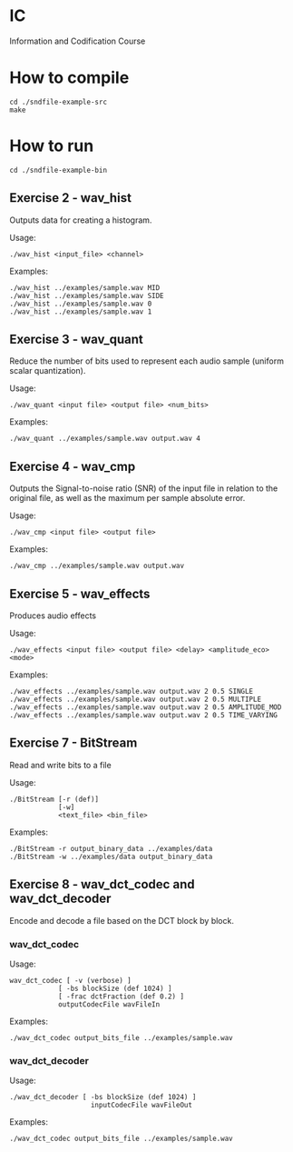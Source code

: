 # IC
Information and Codification Course

# How to compile
```
cd ./sndfile-example-src
make
```

# How to run 
```
cd ./sndfile-example-bin
```

## Exercise 2 - wav_hist
Outputs data for creating a histogram.

Usage:
```
./wav_hist <input_file> <channel>
```
Examples:
```
./wav_hist ../examples/sample.wav MID
./wav_hist ../examples/sample.wav SIDE
./wav_hist ../examples/sample.wav 0
./wav_hist ../examples/sample.wav 1
```

## Exercise 3 - wav_quant
Reduce the number of bits used to represent each audio sample (uniform scalar quantization).

Usage:
```
./wav_quant <input file> <output file> <num_bits>
```
Examples:
```
./wav_quant ../examples/sample.wav output.wav 4
```

## Exercise 4 - wav_cmp
Outputs the Signal-to-noise ratio (SNR) of the input file in relation to the original file, as well as the maximum per sample absolute error.

Usage:
```
./wav_cmp <input file> <output file>
```
Examples:
```
./wav_cmp ../examples/sample.wav output.wav
```

## Exercise 5 - wav_effects
Produces audio effects

Usage:
```
./wav_effects <input file> <output file> <delay> <amplitude_eco> <mode>
```
Examples:
```
./wav_effects ../examples/sample.wav output.wav 2 0.5 SINGLE
./wav_effects ../examples/sample.wav output.wav 2 0.5 MULTIPLE
./wav_effects ../examples/sample.wav output.wav 2 0.5 AMPLITUDE_MOD
./wav_effects ../examples/sample.wav output.wav 2 0.5 TIME_VARYING
```

## Exercise 7 - BitStream
Read and write bits to a file

Usage:
```
./BitStream [-r (def)]
            [-w] 
            <text_file> <bin_file>
```
Examples:
```
./BitStream -r output_binary_data ../examples/data 
./BitStream -w ../examples/data output_binary_data
```

## Exercise 8 - wav_dct_codec and wav_dct_decoder
Encode and decode a file based on the DCT block by block.

### wav_dct_codec
Usage:
```
wav_dct_codec [ -v (verbose) ]
            [ -bs blockSize (def 1024) ]
            [ -frac dctFraction (def 0.2) ]
            outputCodecFile wavFileIn
```
Examples:
```
./wav_dct_codec output_bits_file ../examples/sample.wav
```

### wav_dct_decoder
Usage:
```
./wav_dct_decoder [ -bs blockSize (def 1024) ]
                    inputCodecFile wavFileOut
```
Examples:
```
./wav_dct_codec output_bits_file ../examples/sample.wav
```